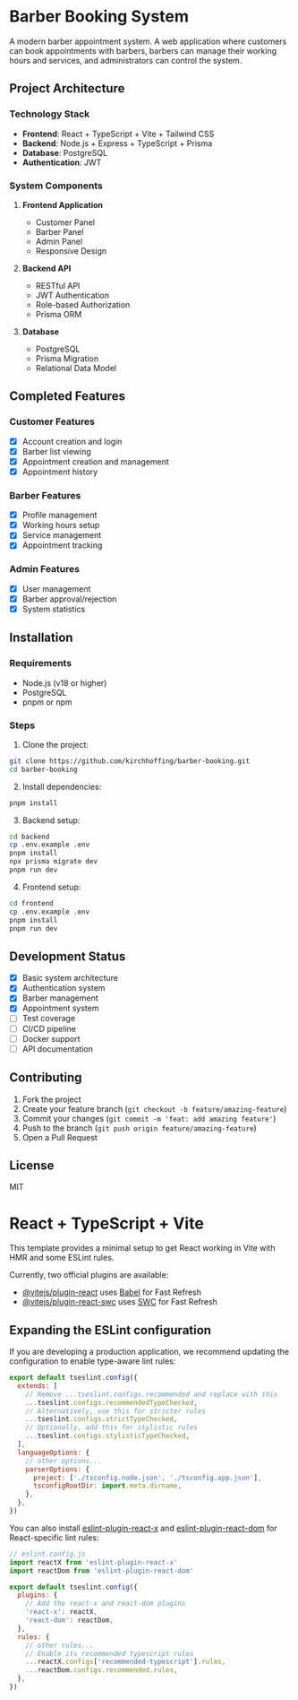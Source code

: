 # Barber Booking System

A modern barber appointment system. A web application where customers can book appointments with barbers, barbers can manage their working hours and services, and administrators can control the system.

## Project Architecture

### Technology Stack
- **Frontend**: React + TypeScript + Vite + Tailwind CSS
- **Backend**: Node.js + Express + TypeScript + Prisma
- **Database**: PostgreSQL
- **Authentication**: JWT

### System Components
1. **Frontend Application**
   - Customer Panel
   - Barber Panel
   - Admin Panel
   - Responsive Design

2. **Backend API**
   - RESTful API
   - JWT Authentication
   - Role-based Authorization
   - Prisma ORM

3. **Database**
   - PostgreSQL
   - Prisma Migration
   - Relational Data Model

## Completed Features

### Customer Features
- [x] Account creation and login
- [x] Barber list viewing
- [x] Appointment creation and management
- [x] Appointment history

### Barber Features
- [x] Profile management
- [x] Working hours setup
- [x] Service management
- [x] Appointment tracking

### Admin Features
- [x] User management
- [x] Barber approval/rejection
- [x] System statistics

## Installation

### Requirements
- Node.js (v18 or higher)
- PostgreSQL
- pnpm or npm

### Steps
1. Clone the project:
```bash
git clone https://github.com/kirchhoffing/barber-booking.git
cd barber-booking
```

2. Install dependencies:
```bash
pnpm install
```

3. Backend setup:
```bash
cd backend
cp .env.example .env
pnpm install
npx prisma migrate dev
pnpm run dev
```

4. Frontend setup:
```bash
cd frontend
cp .env.example .env
pnpm install
pnpm run dev
```

## Development Status
- [x] Basic system architecture
- [x] Authentication system
- [x] Barber management
- [x] Appointment system
- [ ] Test coverage
- [ ] CI/CD pipeline
- [ ] Docker support
- [ ] API documentation

## Contributing
1. Fork the project
2. Create your feature branch (`git checkout -b feature/amazing-feature`)
3. Commit your changes (`git commit -m 'feat: add amazing feature'`)
4. Push to the branch (`git push origin feature/amazing-feature`)
5. Open a Pull Request

## License
MIT

# React + TypeScript + Vite

This template provides a minimal setup to get React working in Vite with HMR and some ESLint rules.

Currently, two official plugins are available:

- [@vitejs/plugin-react](https://github.com/vitejs/vite-plugin-react/blob/main/packages/plugin-react/README.md) uses [Babel](https://babeljs.io/) for Fast Refresh
- [@vitejs/plugin-react-swc](https://github.com/vitejs/vite-plugin-react-swc) uses [SWC](https://swc.rs/) for Fast Refresh

## Expanding the ESLint configuration

If you are developing a production application, we recommend updating the configuration to enable type-aware lint rules:

```js
export default tseslint.config({
  extends: [
    // Remove ...tseslint.configs.recommended and replace with this
    ...tseslint.configs.recommendedTypeChecked,
    // Alternatively, use this for stricter rules
    ...tseslint.configs.strictTypeChecked,
    // Optionally, add this for stylistic rules
    ...tseslint.configs.stylisticTypeChecked,
  ],
  languageOptions: {
    // other options...
    parserOptions: {
      project: ['./tsconfig.node.json', './tsconfig.app.json'],
      tsconfigRootDir: import.meta.dirname,
    },
  },
})
```

You can also install [eslint-plugin-react-x](https://github.com/Rel1cx/eslint-react/tree/main/packages/plugins/eslint-plugin-react-x) and [eslint-plugin-react-dom](https://github.com/Rel1cx/eslint-react/tree/main/packages/plugins/eslint-plugin-react-dom) for React-specific lint rules:

```js
// eslint.config.js
import reactX from 'eslint-plugin-react-x'
import reactDom from 'eslint-plugin-react-dom'

export default tseslint.config({
  plugins: {
    // Add the react-x and react-dom plugins
    'react-x': reactX,
    'react-dom': reactDom,
  },
  rules: {
    // other rules...
    // Enable its recommended typescript rules
    ...reactX.configs['recommended-typescript'].rules,
    ...reactDom.configs.recommended.rules,
  },
})
```

